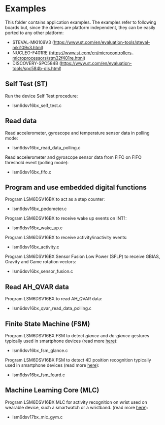 # Examples

This folder contains application examples. The examples refer to following boards but, since the drivers are platform independent, they can be easily ported to any other platform:

- STEVAL-MKI109V3 (https://www.st.com/en/evaluation-tools/steval-mki109v3.html)
- NUCLEO-F401RE (https://www.st.com/en/microcontrollers-microprocessors/stm32f401re.html)
- DISCOVERY-SPC584B (https://www.st.com/en/evaluation-tools/spc584b-dis.html)

## Self Test (ST)

Run the device Self Test procedure:

  - lsm6dsv16bx_self_test.c

## Read data

Read accelerometer, gyroscope and temperature sensor data in polling mode:

  - lsm6dsv16bx_read_data_polling.c

Read accelerometer and gyroscope sensor data from FIFO on FIFO threshold event (polling mode):

  - lsm6dsv16bx_fifo.c

## Program and use embedded digital functions

Program LSM6DSV16BX to act as a step counter:

  - lsm6dsv16bx_pedometer.c

Program LSM6DSV16BX to receive wake up events on INT1:

  - lsm6dsv16bx_wake_up.c

Program LSM6DSV16BX to receive activity/inactivity events:

  - lsm6dsv16bx_activity.c

Program LSM6DSV16BX Sensor Fusion Low Power (SFLP) to receive GBIAS, Gravity and Game rotation vectors:

  - lsm6dsv16bx_sensor_fusion.c

## Read AH_QVAR data

Program LSM6DSV16BX to read AH_QVAR data:

  - lsm6dsv16bx_qvar_read_data_polling.c

## Finite State Machine (FSM)

Program LSM6DSV16BX FSM to detect *glance* and *de-glance* gestures typically used in smartphone devices (read more [here](https://github.com/STMicroelectronics/STMems_Finite_State_Machine/blob/master/application_examples/lsm6dsv16bx/Glance%20detection/README.md)):

  - lsm6dsv16bx_fsm_glance.c

Program LSM6DSV16BX FSM to detect 4D position recognition typically used in smartphone devices (read more [here](https://github.com/STMicroelectronics/STMems_Finite_State_Machine/blob/master/application_examples/lsm6dsv16bx/FourD%20position%20recognition/README.md)):

  - lsm6dsv16bx_fsm_fourd.c

## Machine Learning Core (MLC)

Program LSM6DSV16BX MLC for activity recognition on wrist used on wearable device, such a smartwatch or a wristband. (read more [here](https://github.com/STMicroelectronics/STMems_Machine_Learning_Core/blob/master/application_examples/lsm6dsv16bx/activity_recognition_for_wrist/README.md)):

  - lsm6dsv17bx_mlc_gym.c

